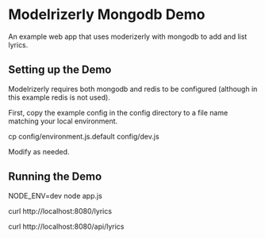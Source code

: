 # Modelrizerly Mongodb Demo

An example web app that uses moderizerly with mongodb to add and list lyrics.

## Setting up the Demo
    
Modelrizerly requires both mongodb and redis to be configured (although in this example redis is not used).

First, copy the example config in the config directory to a file name matching your local environment. 

  cp config/environment.js.default config/dev.js

Modify as needed.

## Running the Demo
    
  NODE_ENV=dev node app.js

  curl http://localhost:8080/lyrics

  curl http://localhost:8080/api/lyrics

